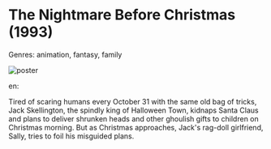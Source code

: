 # The Nightmare Before Christmas (1993)

Genres: animation, fantasy, family

![poster](http://image.tmdb.org/t/p/w500/6oxkO1VgKCq74fNILKAg6t2dVEt.jpg)

en:
  


Tired of scaring humans every October 31 with the same old bag of tricks, Jack Skellington, the spindly king of Halloween Town, kidnaps Santa Claus and plans to deliver shrunken heads and other ghoulish gifts to children on Christmas morning. But as Christmas approaches, Jack's rag-doll girlfriend, Sally, tries to foil his misguided plans.